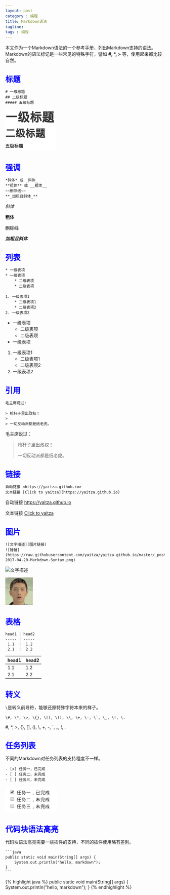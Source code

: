 ```yaml
---
layout: post
category : 编程
title: Markdown语法
tagline:
tags : 编程
---
```


本文作为一个Markdown语法的一个参考手册，列出Markdown支持的语法。
Markdown的语法标记是一些常见的特殊字符，譬如 **\#, \*, \>** 等，使用起来都比较自然。

<br/><font color='blue' size='5'><b>标题</b></font>

	# 一级标题
    ## 二级标题
    ##### 五级标题

![各级标题](https://raw.githubusercontent.com/yaitza/yaitza.github.io/master/_posts/images/Programing/1-2017-04-20-Markdown-Syntax.png)

<br/><font color='blue' size='5'><b>强调</b></font>

	*斜体* 或 _斜体_
    **粗体** 或 __粗体__
	~~删除线~~
	**_加粗且斜体_**

*斜体*

**粗体**

~~删除线~~

**_加粗且斜体_**

<br/><font color='blue' size='5'><b>列表</b></font>

	* 一级表项
	* 一级表项
	    * 二级表项
	    * 二级表项

    1. 一级表项1
	    * 二级表项1
	    * 二级表项2
    2. 一级表项2


* 一级表项
    * 二级表项
    * 二级表项
* 一级表项

1. 一级表项1
    * 二级表项1
    * 二级表项2
2. 一级表项2


<br/><font color='blue' size='5'><b>引用</b></font>

	毛主席说过:

    > 枪杆子里出政权！
    >
    > 一切反动派都是纸老虎。

毛主席说过：

> 枪杆子里出政权！
>
> 一切反动派都是纸老虎。


<br/><font color='blue' size='5'><b>链接</b></font>

	自动链接 <https://yaitza.github.io>
    文本链接 [Click to yaitza](https://yaitza.github.io)

自动链接 <https://yaitza.github.io>

文本链接 [Click to yaitza](https://yaitza.github.io)


<br/><font color='blue' size='5'><b>图片</b></font>

	![文字描述](图片链接)
    ![锤锤](https://raw.githubusercontent.com/yaitza/yaitza.github.io/master/_posts/images/Programing/2-2017-04-20-Markdown-Syntax.png)

![文字描述](图片链接)

![锤锤](https://raw.githubusercontent.com/yaitza/yaitza.github.io/master/_posts/images/Programing/2-2017-04-20-Markdown-Syntax.png)


<br/><font color='blue' size='5'><b>表格</b></font>

	head1 | head2
    ----- | -----
     1.1  |  1.2
     2.1  |  2.2


head1 | head2
----- | -----
 1.1  |  1.2
 2.1  |  2.2


<br/><font color='blue' size='5'><b>转义</b></font>

`\`是转义前导符，能够还原特殊字符本来的样子。

	\#, \*, \>, \{}, \[], \(), \\, \+, \-, \`, \_, \!, \.

\#, \*, \>, \{}, \[], \(), \\, \+, \-, \`, \_, \!, \.


<br/><font color='blue' size='5'><b>任务列表</b></font>

不同的Markdown对任务列表的支持程度不一样。

	- [x] 任务一，已完成
	- [ ] 任务二，未完成
	- [ ] 任务三，未完成


<div ><img src="https://raw.githubusercontent.com/yaitza/yaitza.github.io/master/_posts/images/Programing/3-2017-04-20-Markdown-Syntax.png" alt="任务列表"/></div>

<br/><font color='blue' size='5'><b>代码块语法高亮</b></font>

代码块语法高亮需要一些插件的支持，不同的插件使用略有差别。

	```java
    public static void main(String[] args) {
        System.out.println("hello, markdown");
    }
	```

{% highlight java %}
public static void main(String[] args) {
    System.out.println("hello, markdown");
}
{% endhighlight %}
